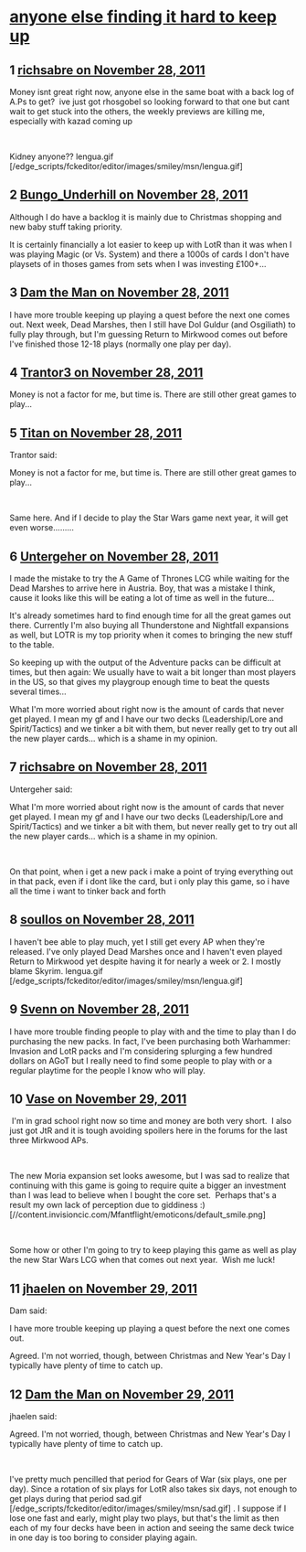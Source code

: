 # [anyone else finding it hard to keep up](https://community.fantasyflightgames.com/topic/56874-anyone-else-finding-it-hard-to-keep-up/)

## 1 [richsabre on November 28, 2011](https://community.fantasyflightgames.com/topic/56874-anyone-else-finding-it-hard-to-keep-up/?do=findComment&comment=561103)

Money isnt great right now, anyone else in the same boat with a back log of A.Ps to get?  ive just got rhosgobel so looking forward to that one but cant wait to get stuck into the others, the weekly previews are killing me, especially with kazad coming up

 

Kidney anyone?? lengua.gif [/edge_scripts/fckeditor/editor/images/smiley/msn/lengua.gif]

## 2 [Bungo_Underhill on November 28, 2011](https://community.fantasyflightgames.com/topic/56874-anyone-else-finding-it-hard-to-keep-up/?do=findComment&comment=561114)

Although I do have a backlog it is mainly due to Christmas shopping and new baby stuff taking priority.

It is certainly financially a lot easier to keep up with LotR than it was when I was playing Magic (or Vs. System) and there a 1000s of cards I don't have playsets of in thoses games from sets when I was investing £100+...

## 3 [Dam the Man on November 28, 2011](https://community.fantasyflightgames.com/topic/56874-anyone-else-finding-it-hard-to-keep-up/?do=findComment&comment=561133)

I have more trouble keeping up playing a quest before the next one comes out. Next week, Dead Marshes, then I still have Dol Guldur (and Osgiliath) to fully play through, but I'm guessing Return to Mirkwood comes out before I've finished those 12-18 plays (normally one play per day).

## 4 [Trantor3 on November 28, 2011](https://community.fantasyflightgames.com/topic/56874-anyone-else-finding-it-hard-to-keep-up/?do=findComment&comment=561161)

Money is not a factor for me, but time is. There are still other great games to play...

## 5 [Titan on November 28, 2011](https://community.fantasyflightgames.com/topic/56874-anyone-else-finding-it-hard-to-keep-up/?do=findComment&comment=561231)

Trantor said:

Money is not a factor for me, but time is. There are still other great games to play...




 

Same here. And if I decide to play the Star Wars game next year, it will get even worse.........

## 6 [Untergeher on November 28, 2011](https://community.fantasyflightgames.com/topic/56874-anyone-else-finding-it-hard-to-keep-up/?do=findComment&comment=561279)

I made the mistake to try the A Game of Thrones LCG while waiting for the Dead Marshes to arrive here in Austria. Boy, that was a mistake I think, cause it looks like this will be eating a lot of time as well in the future...

It's already sometimes hard to find enough time for all the great games out there. Currently I'm also buying all Thunderstone and Nightfall expansions as well, but LOTR is my top priority when it comes to bringing the new stuff to the table.

So keeping up with the output of the Adventure packs can be difficult at times, but then again: We usually have to wait a bit longer than most players in the US, so that gives my playgroup enough time to beat the quests several times...

What I'm more worried about right now is the amount of cards that never get played. I mean my gf and I have our two decks (Leadership/Lore and Spirit/Tactics) and we tinker a bit with them, but never really get to try out all the new player cards... which is a shame in my opinion.

## 7 [richsabre on November 28, 2011](https://community.fantasyflightgames.com/topic/56874-anyone-else-finding-it-hard-to-keep-up/?do=findComment&comment=561294)

Untergeher said:

What I'm more worried about right now is the amount of cards that never get played. I mean my gf and I have our two decks (Leadership/Lore and Spirit/Tactics) and we tinker a bit with them, but never really get to try out all the new player cards... which is a shame in my opinion.



 

On that point, when i get a new pack i make a point of trying everything out in that pack, even if i dont like the card, but i only play this game, so i have all the time i want to tinker back and forth

## 8 [soullos on November 28, 2011](https://community.fantasyflightgames.com/topic/56874-anyone-else-finding-it-hard-to-keep-up/?do=findComment&comment=561323)

I haven't bee able to play much, yet I still get every AP when they're released. I've only played Dead Marshes once and I haven't even played Return to Mirkwood yet despite having it for nearly a week or 2. I mostly blame Skyrim. lengua.gif [/edge_scripts/fckeditor/editor/images/smiley/msn/lengua.gif]

## 9 [Svenn on November 28, 2011](https://community.fantasyflightgames.com/topic/56874-anyone-else-finding-it-hard-to-keep-up/?do=findComment&comment=561325)

I have more trouble finding people to play with and the time to play than I do purchasing the new packs. In fact, I've been purchasing both Warhammer: Invasion and LotR packs and I'm considering splurging a few hundred dollars on AGoT but I really need to find some people to play with or a regular playtime for the people I know who will play.

## 10 [Vase on November 29, 2011](https://community.fantasyflightgames.com/topic/56874-anyone-else-finding-it-hard-to-keep-up/?do=findComment&comment=561397)

 I'm in grad school right now so time and money are both very short.  I also just got JtR and it is tough avoiding spoilers here in the forums for the last three Mirkwood APs.  

 

The new Moria expansion set looks awesome, but I was sad to realize that continuing with this game is going to require quite a bigger an investment than I was lead to believe when I bought the core set.  Perhaps that's a result my own lack of perception due to giddiness :) [//content.invisioncic.com/Mfantflight/emoticons/default_smile.png]  

 

Some how or other I'm going to try to keep playing this game as well as play the new Star Wars LCG when that comes out next year.  Wish me luck!

## 11 [jhaelen on November 29, 2011](https://community.fantasyflightgames.com/topic/56874-anyone-else-finding-it-hard-to-keep-up/?do=findComment&comment=561500)

Dam said:

I have more trouble keeping up playing a quest before the next one comes out.

Agreed. I'm not worried, though, between Christmas and New Year's Day I typically have plenty of time to catch up.

## 12 [Dam the Man on November 29, 2011](https://community.fantasyflightgames.com/topic/56874-anyone-else-finding-it-hard-to-keep-up/?do=findComment&comment=561536)

jhaelen said:

Agreed. I'm not worried, though, between Christmas and New Year's Day I typically have plenty of time to catch up.

 



I've pretty much pencilled that period for Gears of War (six plays, one per day). Since a rotation of six plays for LotR also takes six days, not enough to get plays during that period sad.gif [/edge_scripts/fckeditor/editor/images/smiley/msn/sad.gif] . I suppose if I lose one fast and early, might play two plays, but that's the limit as then each of my four decks have been in action and seeing the same deck twice in one day is too boring to consider playing again.

